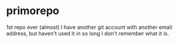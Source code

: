 # primorepo
1st repo ever (almost)
I have another git account with another email address, but haven't used it in so long I don't remember what it is. 
